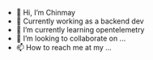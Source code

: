 - 👋 Hi, I’m Chinmay
- 👀 Currently working as a backend dev
- 🌱 I’m currently learning opentelemetry
- 💞️ I’m looking to collaborate on ...
- 📫 How to reach me at my ...

<!---
hionnode/hionnode is a ✨ special ✨ repository because its `README.md` (this file) appears on your GitHub profile.
You can click the Preview link to take a look at your changes.
--->
